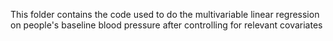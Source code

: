 This folder contains the code used to do the multivariable linear regression on people's baseline blood pressure after controlling for relevant covariates
